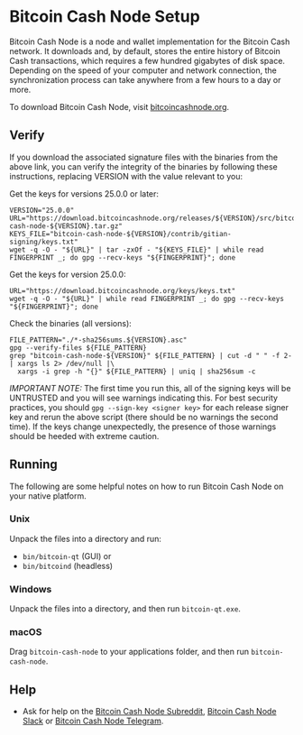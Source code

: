 # Bitcoin Cash Node Setup

Bitcoin Cash Node is a node and wallet implementation for the Bitcoin Cash network.
It downloads and, by default, stores the entire history of Bitcoin Cash
transactions, which requires a few hundred gigabytes of disk space. Depending on
the speed of your computer and network connection, the synchronization process
can take anywhere from a few hours to a day or more.

To download Bitcoin Cash Node, visit [bitcoincashnode.org](https://bitcoincashnode.org/).

## Verify

If you download the associated signature files with the binaries from the above link,
you can verify the integrity of the binaries by following these instructions, replacing
VERSION with the value relevant to you:

Get the keys for versions 25.0.0 or later:

```
VERSION="25.0.0"
URL="https://download.bitcoincashnode.org/releases/${VERSION}/src/bitcoin-cash-node-${VERSION}.tar.gz"
KEYS_FILE="bitcoin-cash-node-${VERSION}/contrib/gitian-signing/keys.txt"
wget -q -O - "${URL}" | tar -zxOf - "${KEYS_FILE}" | while read FINGERPRINT _; do gpg --recv-keys "${FINGERPRINT}"; done
```

Get the keys for version 25.0.0:

```
URL="https://download.bitcoincashnode.org/keys/keys.txt"
wget -q -O - "${URL}" | while read FINGERPRINT _; do gpg --recv-keys "${FINGERPRINT}"; done
```

Check the binaries (all versions):

```
FILE_PATTERN="./*-sha256sums.${VERSION}.asc"
gpg --verify-files ${FILE_PATTERN}
grep "bitcoin-cash-node-${VERSION}" ${FILE_PATTERN} | cut -d " " -f 2- | xargs ls 2> /dev/null |\
  xargs -i grep -h "{}" ${FILE_PATTERN} | uniq | sha256sum -c
```

*IMPORTANT NOTE:* The first time you run this, all of the signing keys will be
UNTRUSTED and you will see warnings indicating this. For best security practices,
you should `gpg --sign-key <signer key>` for each release signer key and rerun
the above script (there should be no warnings the second time). If the keys change
unexpectedly, the presence of those warnings should be heeded with extreme caution.

## Running

The following are some helpful notes on how to run Bitcoin Cash Node on your
native platform.

### Unix

Unpack the files into a directory and run:

- `bin/bitcoin-qt` (GUI) or
- `bin/bitcoind` (headless)

### Windows

Unpack the files into a directory, and then run `bitcoin-qt.exe`.

### macOS

Drag `bitcoin-cash-node` to your applications folder, and then run `bitcoin-cash-node`.

## Help

- Ask for help on the [Bitcoin Cash Node Subreddit](https://www.reddit.com/r/bchnode/), [Bitcoin Cash Node Slack](https://join.slack.com/t/bitcoincashnode/shared_invite/zt-egg3c36d-2cglIrKcbnGpIQFaKFzCWA) or [Bitcoin Cash Node Telegram](https://t.me/bitcoincashnode).
